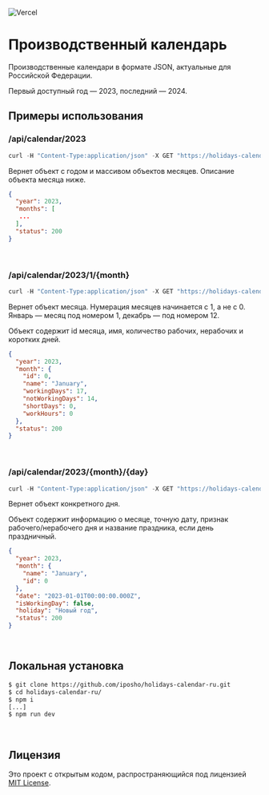 ![Vercel](https://vercelbadge.vercel.app/api/iposho/holidays-calendar-ru?style=flat)
# Производственный календарь
Производственные календари в формате JSON, актуальные для Российской Федерации.

Первый доступный год — 2023, последний — 2024.

## Примеры использования

### /api/calendar/2023
```js
curl -H "Content-Type:application/json" -X GET "https://holidays-calendar-ru.vercel.app/api/calendar/2023"
```
Вернет объект с годом и массивом объектов месяцев. Описание объекта месяца ниже.
```json
{
  "year": 2023,
  "months": [
   ...
  ],
  "status": 200
}
```
<br>

### /api/calendar/2023/1/{month}
```js
curl -H "Content-Type:application/json" -X GET "https://holidays-calendar-ru.vercel.app/api/calendar/2023/1"
```
Вернет объект месяца. Нумерация месяцев начинается с 1, а не с 0. Январь — месяц под номером 1, декабрь — под номером 12.

Объект содержит id месяца, имя, количество рабочих, нерабочих и коротких дней.
```json
{
  "year": 2023,
  "month": {
    "id": 0,
    "name": "January",
    "workingDays": 17,
    "notWorkingDays": 14,
    "shortDays": 0,
    "workHours": 0
  },
  "status": 200
}
```
<br>

### /api/calendar/2023/{month}/{day}
```js
curl -H "Content-Type:application/json" -X GET "https://holidays-calendar-ru.vercel.app/api/calendar/2023/1"
```
Вернет объект конкретного дня.

Объект содержит информацию о месяце, точную дату, признак рабочего/нерабочего дня и название праздника, если день праздничный.
```json
{
  "year": 2023,
  "month": {
    "name": "January",
    "id": 0
  },
  "date": "2023-01-01T00:00:00.000Z",
  "isWorkingDay": false,
  "holiday": "Новый год",
  "status": 200
}
```
<br>

## Локальная установка
```bash
$ git clone https://github.com/iposho/holidays-calendar-ru.git
$ cd holidays-calendar-ru/
$ npm i
[...]
$ npm run dev
```
<br>

## Лицензия
Это проект с открытым кодом, распространяющийся под лицензией [MIT License](LICENSE).

